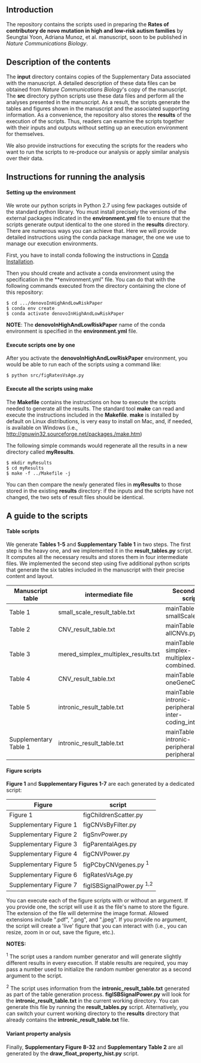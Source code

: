 ## Introduction

The repository contains the scripts used in preparing the **Rates of contributory de novo mutation in high and low-risk autism families** by Seungtai Yoon, Adriana Munoz, et al. manuscript, soon to be published in _Nature Communications Biology_.

## Description of the contents

The **input** directory contains copies of the Supplementary Data associated with the manuscript. A detailed description of these data files can be obtained from _Nature Communications Biology_'s copy of the manuscript. The **src** directory python scripts use these data files and perform all the analyses presented in the manuscript. As a result, the scripts generate the tables and figures shown in the manuscript and the associated supporting information. As a convenience, the repository also stores the **results** of the execution of the scripts. Thus, readers can examine the scripts together with their inputs and outputs without setting up an execution environment for themselves. 

We also provide instructions for executing the scripts for the readers who want to run the scripts to re-produce our analysis or apply similar analysis over their data. 

## Instructions for running the analysis

#### Setting up the environment

We wrote our python scripts in Python 2.7 using few packages outside of the standard python library. You must install precisely the versions of the external packages indicated in the **environment.yml** file to ensure that the scripts generate output identical to the one stored in the **results** directory. There are numerous ways you can achieve that. Here we will provide detailed instructions using the conda package manager, the one we use to manage our execution environments.

First, you have to install conda following the instructions in [Conda Installation](https://docs.conda.io/projects/conda/en/latest/user-guide/install/index.html).

Then you should create and activate a conda environment using the specification in the **environment.yml" file. You can do that with the following commands executed from the directory containing the clone of this repository:

    $ cd .../denovoInHighAndLowRiskPaper
    $ conda env create
    $ conda activate denovoInHighAndLowRiskPaper

**NOTE**: The **denovoInHighAndLowRiskPaper** name of the conda environment is specified in the **environment.yml** file. 

#### Execute scripts one by one

After you activate the **denovoInHighAndLowRiskPaper** environment, you would be able to run each of the scripts using a command like:

    $ python src/figRatesVsAge.py

#### Execute all the scripts using **make**

The **Makefile** contains the instructions on how to execute the scripts needed to generate all the results. The standard tool **make** can read and execute the instructions included in the **Makefile**. **make** is installed by default on Linux distributions, is very easy to install on Mac, and, if needed, is available on Windows (i.e., http://gnuwin32.sourceforge.net/packages./make.htm)

The following simple commands would regenerate all the results in a new directory called **myResults**. 

    $ mkdir myResults
    $ cd myResults
    $ make -f ../Makefile -j

You can then compare the newly generated files in **myResults** to those stored in the existing **results** directory: if the inputs and the scripts have not changed, the two sets of result files should be identical. 

## A guide to the scripts

#### Table scripts

We generate **Tables 1-5** and **Supplementary Table 1** in two steps. The first step is the heavy one, and we implemented it in the **result_tables.py** script. It computes all the necessary results and stores them in four intermediate files. We implemented the second step using five additional python scripts that generate the six tables included in the manuscript with their precise content and layout. 

| Manuscript table      | intermediate file                   | Second step script                                     |
|-----------------------|-------------------------------------|--------------------------------------------------------|
| Table 1               | small_scale_result_table.txt        | mainTable-smallScale.py                                |
| Table 2               | CNV_result_table.txt                | mainTable-allCNVs.py                                   |
| Table 3               | mered_simplex_multiplex_results.txt | mainTable-simplex-multiplex-combined.py                |
| Table 4               | CNV_result_table.txt                | mainTable-oneGeneCNVs.py                               |
| Table 5               | intronic_result_table.txt           | mainTable-intronic-peripheral.py inter-coding_intronic |
| Supplementary Table 1 | intronic_result_table.txt           | mainTable-intronic-peripheral.py peripheral            |


#### Figure scripts

**Figure 1** and **Supplementary Figures 1-7** are each generated by a dedicated script:

| Figure                 | script                              |
|------------------------|-------------------------------------|
| Figure 1               | figChildrenScatter.py               |
| Supplementary Figure 1 | figCNVsByFilter.py                  |
| Supplementary Figure 2 | figSnvPower.py                      |
| Supplementary Figure 3 | figParentalAges.py                  |
| Supplementary Figure 4 | figCNVPower.py                      |
| Supplementary Figure 5 | figPCbyCNVgenes.py <sup>1</sup>     |
| Supplementary Figure 6 | figRatesVsAge.py                    |
| Supplementary Figure 7 | figISBSignalPower.py <sup>1,2</sup> |

You can execute each of the figure scripts with or without an argument. If you provide one, the script will use it as the file's name to store the figure. The extension of the file will determine the image format. Allowed extensions include ".pdf", ".png", and ".jpeg". If you provide no argument, the script will create a 'live' figure that you can interact with (i.e., you can resize, zoom in or out, save the figure, etc.).

**NOTES:** 

<sup>1</sup> The script uses a random number generator and will generate slightly different results in every execution. If stable results are required, you may pass a number used to initialize the random number generator as a second argument to the script. 

<sup>2</sup> The script uses information from the **intronic_result_table.txt** generated as part of the table generation process. **figISBSignalPower.py** will look for the **intronic_result_table.txt** in the current working directory. You can generate this file by running the **result_tables.py** script. Alternatively, you can switch your current working directory to the **results** directory that already contains the **intronic_result_table.txt** file.

#### Variant property analysis

Finally, **Supplementary Figure 8-32** and **Supplementary Table 2** are all generated by the **draw_float_property_hist.py** script. 